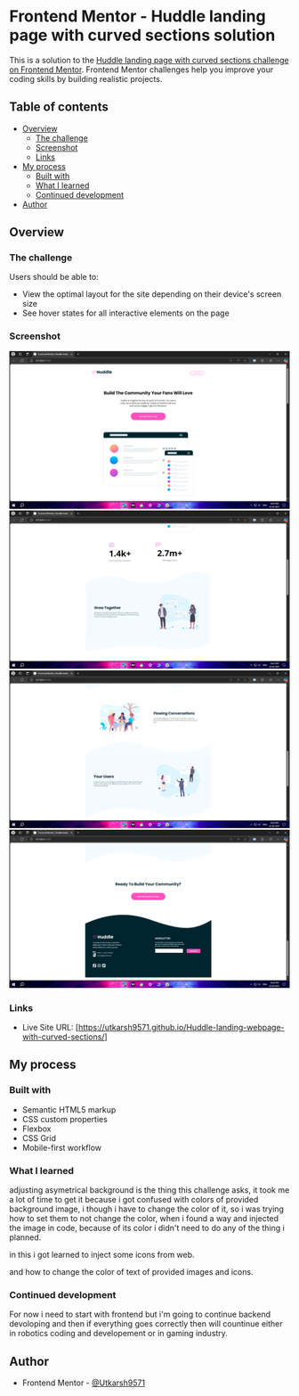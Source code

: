 # Frontend Mentor - Huddle landing page with curved sections solution

This is a solution to the [Huddle landing page with curved sections challenge on Frontend Mentor](https://www.frontendmentor.io/challenges/huddle-landing-page-with-curved-sections-5ca5ecd01e82137ec91a50f2). Frontend Mentor challenges help you improve your coding skills by building realistic projects. 

## Table of contents

- [Overview](#overview)
  - [The challenge](#the-challenge)
  - [Screenshot](#screenshot)
  - [Links](#links)
- [My process](#my-process)
  - [Built with](#built-with)
  - [What I learned](#what-i-learned)
  - [Continued development](#continued-development)
- [Author](#author)

## Overview

### The challenge

Users should be able to:

- View the optimal layout for the site depending on their device's screen size
- See hover states for all interactive elements on the page

### Screenshot

![](./images/Screenshot%20(339).png)
![](./images/Screenshot%20(340).png)
![](./images/Screenshot%20(341).png)
![](./images/Screenshot%20(342).png)

### Links

- Live Site URL: [https://utkarsh9571.github.io/Huddle-landing-webpage-with-curved-sections/]

## My process

### Built with

- Semantic HTML5 markup
- CSS custom properties
- Flexbox
- CSS Grid
- Mobile-first workflow

### What I learned

adjusting asymetrical background is the thing this challenge asks, it took me a lot of time to get it because i got confused with colors of provided background image, i though i have to change the color of it, so i was trying how to set them to not change the color, when i found a way and injected the image in code, because of its color i didn't need to do any of the thing i planned.

in this i got learned to inject some icons from web.

and how to change the color of text of provided images and icons.

### Continued development

For now i need to start with frontend but i'm going to continue backend devoloping and then if everything goes correctly then will countinue either in robotics coding and developement or in gaming industry. 

## Author

- Frontend Mentor - [@Utkarsh9571](https://www.frontendmentor.io/profile/Utkarsh9571)